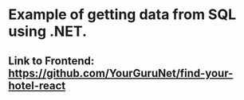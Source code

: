 # Example of getting data from SQL using .NET.

## Link to Frontend: https://github.com/YourGuruNet/find-your-hotel-react
